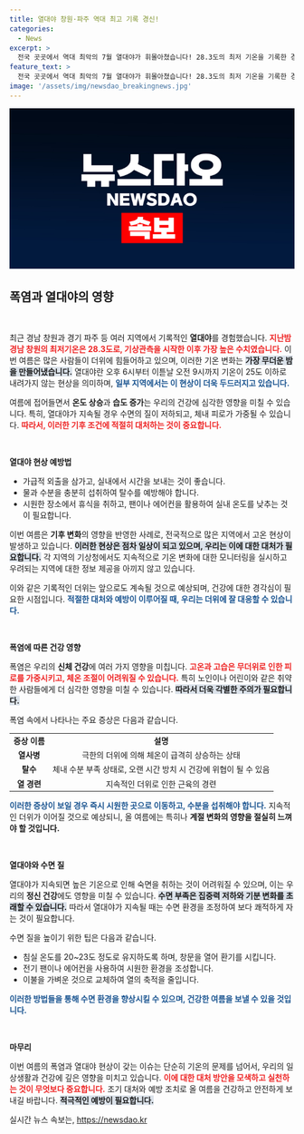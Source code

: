 ```yaml
---
title: 열대야 창원·파주 역대 최고 기록 경신!
categories:
  - News
excerpt: >
  전국 곳곳에서 역대 최악의 7월 열대야가 휘몰아쳤습니다! 28.3도의 최저 기온을 기록한 경남 창원을 포함해 뜨거운 밤이 연일 이어지고 있습니다. 더위에 지친 밤, 당신의 대처법은 무엇인가요?
feature_text: >
  전국 곳곳에서 역대 최악의 7월 열대야가 휘몰아쳤습니다! 28.3도의 최저 기온을 기록한 경남 창원을 포함해 뜨거운 밤이 연일 이어지고 있습니다. 더위에 지친 밤, 당신의 대처법은 무엇인가요?
image: '/assets/img/newsdao_breakingnews.jpg'
---
```


<p><img src="/assets/img/newsdao_breakingnews.jpg" alt="ranknews 속보" /></p>

<h2 data-ke-size="size26">폭염과 열대야의 영향</h2>

<p data-ke-size="size16">&nbsp;</p>

<p>최근 경남 창원과 경기 파주 등 여러 지역에서 기록적인 <b>열대야</b>를 경험했습니다. <b><span style="color: #ee2323;">지난밤 경남 창원의 최저기온은 28.3도로, 기상관측을 시작한 이후 가장 높은 수치였습니다.</span></b> 이번 여름은 많은 사람들이 더위에 힘들어하고 있으며, 이러한 기온 변화는 <b><span style="background-color: #21538527;">가장 무더운 밤을 만들어냈습니다.</span></b> 열대야란 오후 6시부터 이튿날 오전 9시까지 기온이 25도 이하로 내려가지 않는 현상을 의미하며, <b><span style="color: #1a5490;">일부 지역에서는 이 현상이 더욱 두드러지고 있습니다.</span></b></p>

<p>여름에 접어들면서 <b>온도 상승</b>과 <b>습도 증가</b>는 우리의 건강에 심각한 영향을 미칠 수 있습니다. 특히, 열대야가 지속될 경우 수면의 질이 저하되고, 체내 피로가 가중될 수 있습니다. <b><span style="color: #ee2323;">따라서, 이러한 기후 조건에 적절히 대처하는 것이 중요합니다.</span></b></p>

<p data-ke-size="size16">&nbsp;</p>

<p><b>열대야 현상 예방법</b></p>

<ul>
    <li>가급적 외출을 삼가고, 실내에서 시간을 보내는 것이 좋습니다.</li>
    <li>물과 수분을 충분히 섭취하여 탈수를 예방해야 합니다.</li>
    <li>시원한 장소에서 휴식을 취하고, 팬이나 에어컨을 활용하여 실내 온도를 낮추는 것이 필요합니다.</li>
</ul>

<p>이번 여름은 <b>기후 변화</b>의 영향을 반영한 사례로, 전국적으로 많은 지역에서 고온 현상이 발생하고 있습니다. <b><span style="background-color: #21538527;">이러한 현상은 점차 일상이 되고 있으며, 우리는 이에 대한 대처가 필요합니다.</span></b> 각 지역의 기상청에서도 지속적으로 기온 변화에 대한 모니터링을 실시하고 우려되는 지역에 대한 정보 제공을 아끼지 않고 있습니다.</p>

<p>이와 같은 기록적인 더위는 앞으로도 계속될 것으로 예상되며, 건강에 대한 경각심이 필요한 시점입니다. <b><span style="color: #1a5490;">적절한 대처와 예방이 이루어질 때, 우리는 더위에 잘 대응할 수 있습니다.</span></b> </p>

<p data-ke-size="size16">&nbsp;</p>

<p><b>폭염에 따른 건강 영향</b></p>

<p>폭염은 우리의 <b>신체 건강</b>에 여러 가지 영향을 미칩니다. <b><span style="color: #ee2323;">고온과 고습은 무더위로 인한 피로를 가중시키고, 체온 조절이 어려워질 수 있습니다.</span></b> 특히 노인이나 어린이와 같은 취약한 사람들에게 더 심각한 영향을 미칠 수 있습니다. <b><span style="background-color: #21538527;">따라서 더욱 각별한 주의가 필요합니다.</span></b> </p>

<p>폭염 속에서 나타나는 주요 증상은 다음과 같습니다.</p>

<table>
<tr>
    <td style="text-align: center; height: 17px;"><b>증상 이름</b></td>
    <td style="text-align: center; height: 17px;"><b>설명</b></td>
</tr>
<tr>
    <td style="text-align: center; height: 17px;"><b>열사병</b></td>
    <td style="text-align: center; height: 17px;">극한의 더위에 의해 체온이 급격히 상승하는 상태</td>
</tr>
<tr>
    <td style="text-align: center; height: 17px;"><b>탈수</b></td>
    <td style="text-align: center; height: 17px;">체내 수분 부족 상태로, 오랜 시간 방치 시 건강에 위협이 될 수 있음</td>
</tr>
<tr>
    <td style="text-align: center; height: 17px;"><b>열 경련</b></td>
    <td style="text-align: center; height: 17px;">지속적인 더위로 인한 근육의 경련</td>
</tr>
</table>

<p><b><span style="color: #1a5490;">이러한 증상이 보일 경우 즉시 시원한 곳으로 이동하고, 수분을 섭취해야 합니다.</span></b> 지속적인 더위가 이어질 것으로 예상되니, 올 여름에는 특히나 <b>계절 변화의 영향을 절실히 느껴야 할 것입니다.</b></p>

<p data-ke-size="size16">&nbsp;</p>

<p><b>열대야와 수면 질</b></p>

<p>열대야가 지속되면 높은 기온으로 인해 숙면을 취하는 것이 어려워질 수 있으며, 이는 우리의 <b>정신 건강</b>에도 영향을 미칠 수 있습니다. <b><span style="background-color: #21538527;">수면 부족은 집중력 저하와 기분 변화를 초래할 수 있습니다.</span></b> 따라서 열대야가 지속될 때는 수면 환경을 조정하여 보다 쾌적하게 자는 것이 필요합니다.</p>

<p>수면 질을 높이기 위한 팁은 다음과 같습니다.</p>

<ul>
    <li>침실 온도를 20~23도 정도로 유지하도록 하며, 창문을 열어 환기를 시킵니다.</li>
    <li>전기 팬이나 에어컨을 사용하여 시원한 환경을 조성합니다.</li>
    <li>이불을 가벼운 것으로 교체하여 열의 축적을 줄입니다.</li>
</ul>

<p><b><span style="color: #1a5490;">이러한 방법들을 통해 수면 환경을 향상시킬 수 있으며, 건강한 여름을 보낼 수 있을 것입니다.</span></b></p>

<p data-ke-size="size16">&nbsp;</p>

<p><b>마무리</b></p>

<p>이번 여름의 폭염과 열대야 현상이 갖는 이슈는 단순히 기온의 문제를 넘어서, 우리의 일상생활과 건강에 깊은 영향을 미치고 있습니다. <b><span style="color: #ee2323;">이에 대한 대처 방안을 모색하고 실천하는 것이 무엇보다 중요합니다.</span></b> 조기 대처와 예방 조치로 올 여름을 건강하고 안전하게 보내길 바랍니다. <b><span style="background-color: #21538527;">적극적인 예방이 필요합니다.</span></b></p>
실시간 뉴스 속보는, <a href="https://newsdao.kr" rel="dofollow">https://newsdao.kr</a>


